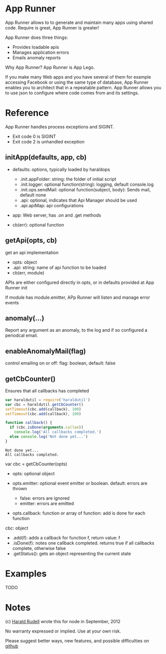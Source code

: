 # App Runner

App Runner allows to to generate and maintain many apps using shared code. Require is great, App Runner is greater!

App Runner does three things:
* Provides loadable apis
* Manages application errors
* Emails anomaly reports

Why App Runner? App Runner is App Lego.

If you make many Web apps and you have several of them for example accessing Facebook or using the same type of database, App Runner enables you to architect that in a repeatable pattern. App Runner allows you to use json to configure where code comes from and its settings.

# Reference

App Runner handles process exceptions and SIGINT.
* Exit code 0 is SIGINT
* Exit code 2 is unhandled exception

## initApp(defaults, app, cb)

* defaults: options, typically loaded by haraldops

  * .init.appFolder: string: the folder of initial script
  * .init.logger: optional function(string): logging, default console.log
  * .init.ops.sendMail: optional function(subject, body): Sends mail, default none
  * .api: optional, indicates that Api Manager should be used
  * .api.apiMap: api configurations

* app: Web server, has .on and .get methods
* cb(err): optional function

## getApi(opts, cb)

get an api implementation
* opts: object
* .api: string: name of api function to be loaded
* cb(err, module)

APIs are either configured directly in opts, or in defaults provided at App Runner init

If module has module.emitter, APp Runner will listen and manage error events

## anomaly(...)

Report any argument as an anomaly, to the log and if so configured a periodcal email.

## enableAnomalyMail(flag)

control emailing on or off: flag: boolean, default: false

## getCbCounter()
Ensures that all callbacks has completed

```js
var haraldutil = require('haraldutil')
var cbc = haraldutil.getCbCounter()
setTimeout(cbc.add(callback), 100)
setTimeout(cbc.add(callback), 100)

function callback() {
  if (cbc.isDone(arguments.callee))
    console.log('All callbacks completed.')
  else console.log('Not done yet...')
}
```
```
Not done yet...
All callbacks completed.
```
var cbc = getCbCounter(opts)
* opts: optional object
* opts.emitter: optional event emitter or boolean. default: errors are thrown

  * false: errors are ignored
  * emitter: errors are emitted

* opts.callback: function or array of function: add is done for each function

cbc: object
* .add(f): adds a callback for function f, return value: f
* .isDone(f): notes one callback completed. returns true if all callbacks complete, otherwise false
* .getStatus(): gets an object representing the current state

# Examples

TODO

# Notes

(c) [Harald Rudell](http://www.haraldrudell.com) wrote this for node in September, 2012

No warranty expressed or implied. Use at your own risk.

Please suggest better ways, new features, and possible difficulties on [github](https://github.com/haraldrudell/apprunner)